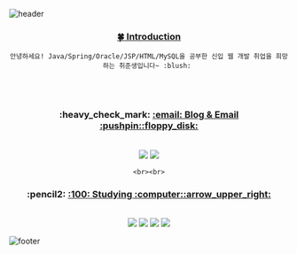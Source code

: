 
![header](https://capsule-render.vercel.app/api?type=Waving&color=auto&height=200&section=header&text=Hello%20I'm%20beginner&fontSize=40)


  <div align=center>
  
   <a href="url" > <h3>:four_leaf_clover: Introduction </h3> </a>
  
    안녕하세요! Java/Spring/Oracle/JSP/HTML/MySQL을 공부한 신입 웹 개발 취업을 희망하는 취준생입니다~ :blush: 

  <br><br>
  
  <h3>:heavy_check_mark: <a href="url" > :email: Blog & Email :pushpin::floppy_disk:</h3></a><br>
  <a href="https://ampmbuffett.tistory.com/"><img src="https://img.shields.io/badge/Tistory-000000?style=flat&logo=Tistory&logoColor=white"/></a>
  <img src="https://img.shields.io/badge/Gmail-EA4335?style=flat&logo=Gmail&logoColor=white"/>
   
  
    <br><br>
   
   <h3>:pencil2: <a href="url" > :100: Studying :computer::arrow_upper_right:</h3></a><br>
   <img src="https://img.shields.io/badge/Spring-6DB33F?style=flat&logo=Spring&logoColor=white"/>
   <img src="https://img.shields.io/badge/Oracle-F80000?style=flat&logo=Oracle&logoColor=white"/>
   <img src="https://img.shields.io/badge/MySQL-4479A1?style=flat&logo=Gmail&logoColor=white"/>
   <img src="https://img.shields.io/badge/HTML5-E34F26?style=flat&logo=HTML5&logoColor=white"/> </div>


![footer](https://capsule-render.vercel.app/api?type=Waving&color=auto&height=200&section=footer&text=Hello%20I'm%20beginner&fontSize=20)


